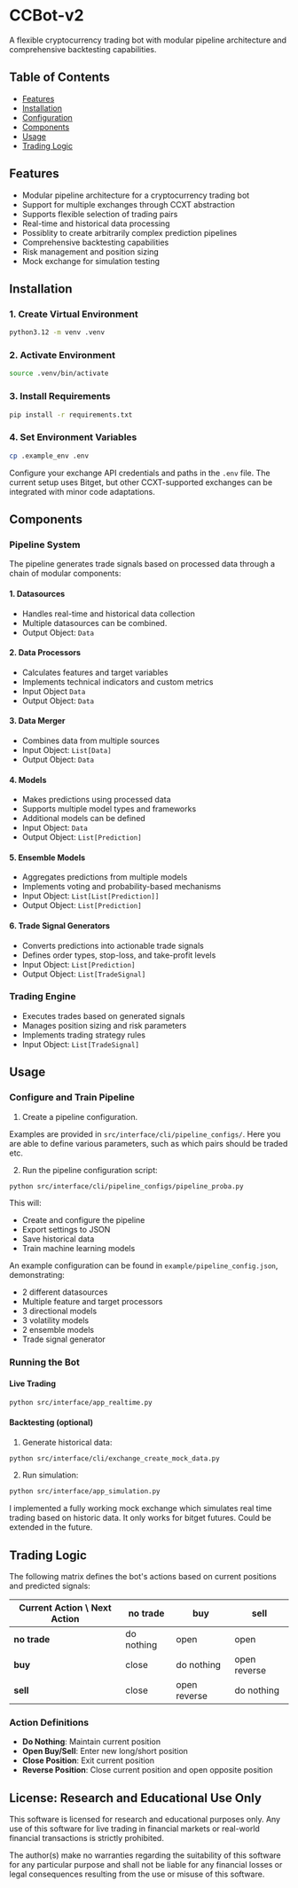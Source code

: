 # CCBot-v2

A flexible cryptocurrency trading bot with modular pipeline architecture and comprehensive backtesting capabilities.

## Table of Contents
- [Features](#features)
- [Installation](#installation)
- [Configuration](#configuration)
- [Components](#components)
- [Usage](#usage)
- [Trading Logic](#trading-logic)

## Features
- Modular pipeline architecture for a cryptocurrency trading bot
- Support for multiple exchanges through CCXT abstraction
- Supports flexible selection of trading pairs
- Real-time and historical data processing
- Possiblity to create arbitrarily complex prediction pipelines
- Comprehensive backtesting capabilities
- Risk management and position sizing
- Mock exchange for simulation testing

## Installation

### 1. Create Virtual Environment
```bash
python3.12 -m venv .venv
```

### 2. Activate Environment
```bash
source .venv/bin/activate
```

### 3. Install Requirements
```bash
pip install -r requirements.txt
```

### 4. Set Environment Variables
```bash
cp .example_env .env
```

Configure your exchange API credentials and paths in the `.env` file. The current setup uses Bitget, but other CCXT-supported exchanges can be integrated with minor code adaptations.

## Components

### Pipeline System
The pipeline generates trade signals based on processed data through a chain of modular components:

#### 1. Datasources
- Handles real-time and historical data collection
- Multiple datasources can be combined. 
- Output Object: `Data`

#### 2. Data Processors
- Calculates features and target variables
- Implements technical indicators and custom metrics
- Input Object `Data`
- Output Object: `Data`

#### 3. Data Merger
- Combines data from multiple sources
- Input Object: `List[Data]`
- Output Object: `Data`

#### 4. Models
- Makes predictions using processed data
- Supports multiple model types and frameworks
- Additional models can be defined
- Input Object: `Data`
- Output Object: `List[Prediction]`

#### 5. Ensemble Models
- Aggregates predictions from multiple models
- Implements voting and probability-based mechanisms
- Input Object: `List[List[Prediction]]`
- Output Object: `List[Prediction]`

#### 6. Trade Signal Generators
- Converts predictions into actionable trade signals
- Defines order types, stop-loss, and take-profit levels
- Input Object: `List[Prediction]`
- Output Object: `List[TradeSignal]`

### Trading Engine
- Executes trades based on generated signals
- Manages position sizing and risk parameters
- Implements trading strategy rules
- Input Object: `List[TradeSignal]`


## Usage

### Configure and Train Pipeline

1. Create a pipeline configuration.

Examples are provided in `src/interface/cli/pipeline_configs/`.
Here you are able to define various parameters, such as which  pairs should be traded etc. 

2. Run the pipeline configuration script:
```bash
python src/interface/cli/pipeline_configs/pipeline_proba.py
```

This will:
- Create and configure the pipeline
- Export settings to JSON
- Save historical data
- Train machine learning models

An example configuration can be found in `example/pipeline_config.json`, demonstrating:
- 2 different datasources
- Multiple feature and target processors
- 3 directional models
- 3 volatility models
- 2 ensemble models
- Trade signal generator

### Running the Bot

#### Live Trading
```bash
python src/interface/app_realtime.py
```

#### Backtesting (optional)

1. Generate historical data:
```bash
python src/interface/cli/exchange_create_mock_data.py
```

2. Run simulation:
```bash
python src/interface/app_simulation.py
```

I implemented a fully working mock exchange which simulates real time trading based on historic data. It only works for bitget futures. Could be extended in the future.

## Trading Logic

The following matrix defines the bot's actions based on current positions and predicted signals:


| **Current Action \ Next Action** | **no trade**     | **buy**          | **sell**         |
|----------------------------------|------------------|------------------|------------------|
| **no trade**                     | do nothing       | open             | open             |
| **buy**                          | close            | do nothing       | open reverse     |
| **sell**                         | close            | open reverse     | do nothing       |


### Action Definitions
- **Do Nothing**: Maintain current position
- **Open Buy/Sell**: Enter new long/short position
- **Close Position**: Exit current position
- **Reverse Position**: Close current position and open opposite position


## License: Research and Educational Use Only

This software is licensed for research and educational purposes only. Any use of this software for live trading in financial markets or real-world financial transactions is strictly prohibited.

The author(s) make no warranties regarding the suitability of this software for any particular purpose and shall not be liable for any financial losses or legal consequences resulting from the use or misuse of this software. 